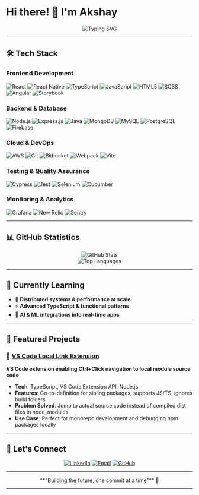 # Hi there! 👋 I'm Akshay

<div align="center">
  <img src="https://readme-typing-svg.herokuapp.com?font=Fira+Code&size=30&duration=3000&pause=1000&color=36BCF7&center=true&vCenter=true&width=600&lines=Software+Engineer;" alt="Typing SVG" />
</div>

---

## 🛠️ Tech Stack

### Frontend Development
<div align="left">
  <img src="https://img.shields.io/badge/React-20232A?style=for-the-badge&logo=react&logoColor=61DAFB" alt="React" />
  <img src="https://img.shields.io/badge/React_Native-20232A?style=for-the-badge&logo=react&logoColor=61DAFB" alt="React Native" />
  <img src="https://img.shields.io/badge/TypeScript-007ACC?style=for-the-badge&logo=typescript&logoColor=white" alt="TypeScript" />
  <img src="https://img.shields.io/badge/JavaScript-F7DF1E?style=for-the-badge&logo=javascript&logoColor=black" alt="JavaScript" />
  <img src="https://img.shields.io/badge/HTML5-E34F26?style=for-the-badge&logo=html5&logoColor=white" alt="HTML5" />
  <img src="https://img.shields.io/badge/SASS-CC6699?style=for-the-badge&logo=sass&logoColor=white" alt="SCSS" />
  <img src="https://img.shields.io/badge/Angular-DD0031?style=for-the-badge&logo=angular&logoColor=white" alt="Angular" />
  <img src="https://img.shields.io/badge/Storybook-FF4785?style=for-the-badge&logo=storybook&logoColor=white" alt="Storybook" />
</div>

### Backend & Database
<div align="left">
  <img src="https://img.shields.io/badge/Node.js-43853D?style=for-the-badge&logo=node.js&logoColor=white" alt="Node.js" />
  <img src="https://img.shields.io/badge/Express.js-404D59?style=for-the-badge" alt="Express.js" />
  <img src="https://img.shields.io/badge/Java-ED8B00?style=for-the-badge&logo=openjdk&logoColor=white" alt="Java" />
  <img src="https://img.shields.io/badge/MongoDB-4EA94B?style=for-the-badge&logo=mongodb&logoColor=white" alt="MongoDB" />
  <img src="https://img.shields.io/badge/MySQL-00000F?style=for-the-badge&logo=mysql&logoColor=white" alt="MySQL" />
  <img src="https://img.shields.io/badge/PostgreSQL-316192?style=for-the-badge&logo=postgresql&logoColor=white" alt="PostgreSQL" />
  <img src="https://img.shields.io/badge/Firebase-039BE5?style=for-the-badge&logo=Firebase&logoColor=white" alt="Firebase" />
</div>

### Cloud & DevOps
<div align="left">
  <img src="https://img.shields.io/badge/Amazon_AWS-232F3E?style=for-the-badge&logo=amazon-aws&logoColor=white" alt="AWS" />
  <img src="https://img.shields.io/badge/Git-F05032?style=for-the-badge&logo=git&logoColor=white" alt="Git" />
  <img src="https://img.shields.io/badge/Bitbucket-0747a6?style=for-the-badge&logo=bitbucket&logoColor=white" alt="Bitbucket" />
  <img src="https://img.shields.io/badge/Webpack-8DD6F9?style=for-the-badge&logo=webpack&logoColor=black" alt="Webpack" />
  <img src="https://img.shields.io/badge/Vite-646CFF?style=for-the-badge&logo=vite&logoColor=white" alt="Vite" />
</div>

### Testing & Quality Assurance
<div align="left">
  <img src="https://img.shields.io/badge/Cypress-17202C?style=for-the-badge&logo=cypress&logoColor=white" alt="Cypress" />
  <img src="https://img.shields.io/badge/Jest-323330?style=for-the-badge&logo=Jest&logoColor=white" alt="Jest" />
  <img src="https://img.shields.io/badge/Selenium-43B02A?style=for-the-badge&logo=selenium&logoColor=white" alt="Selenium" />
  <img src="https://img.shields.io/badge/Cucumber-43B02A?style=for-the-badge&logo=cucumber&logoColor=white" alt="Cucumber" />
</div>

### Monitoring & Analytics
<div align="left">
  <img src="https://img.shields.io/badge/Grafana-F46800?style=for-the-badge&logo=grafana&logoColor=white" alt="Grafana" />
  <img src="https://img.shields.io/badge/New_Relic-008C99?style=for-the-badge&logo=newrelic&logoColor=white" alt="New Relic" />
  <img src="https://img.shields.io/badge/Sentry-362d59?style=for-the-badge&logo=sentry&logoColor=white" alt="Sentry" />
</div>

---

## 📊 GitHub Statistics

<div align="center">
  <img src="https://github-readme-stats.vercel.app/api?username=akshaym5147&show_icons=true&theme=radical&hide_border=true&count_private=true" alt="GitHub Stats" />
</div>

<div align="center">
  <img src="https://github-readme-stats.vercel.app/api/top-langs/?username=akshaym5147&layout=compact&theme=radical&hide_border=true&langs_count=8" alt="Top Languages" />
</div>

---

## 🌱 Currently Learning

- 🔄 **Distributed systems & performance at scale**
- ⚡ **Advanced TypeScript & functional patterns**
- 🧠 **AI & ML integrations into real-time apps**

---

## 🌟 Featured Projects

### 🔗 [VS Code Local Link Extension](https://github.com/akshaym5147/vscode-local-link-extension)
**VS Code extension enabling Ctrl+Click navigation to local module source code**
- **Tech**: TypeScript, VS Code Extension API, Node.js
- **Features**: Go-to-definition for sibling packages, supports JS/TS, ignores build folders
- **Problem Solved**: Jump to actual source code instead of compiled dist files in node_modules
- **Use Case**: Perfect for monorepo development and debugging npm packages locally

---

## 🤝 Let's Connect

<div align="center">
  
[![LinkedIn](https://img.shields.io/badge/LinkedIn-0077B5?style=for-the-badge&logo=linkedin&logoColor=white)](https://linkedin.com/in/akshay-m-b64957169)
[![Email](https://img.shields.io/badge/Email-D14836?style=for-the-badge&logo=gmail&logoColor=white)](mailto:akshaymuge888@gmail.com)
[![GitHub](https://img.shields.io/badge/GitHub-100000?style=for-the-badge&logo=github&logoColor=white)](https://github.com/akshaym5147)

</div>

---

<div align="center">  
  **"Building the future, one commit at a time"** 🚀
</div>

---
